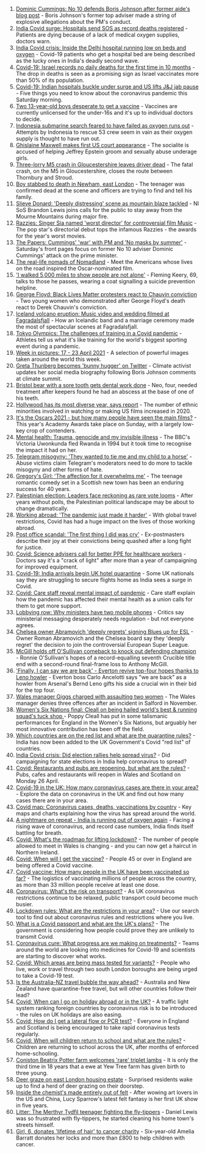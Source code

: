 1. [Dominic Cummings: No 10 defends Boris Johnson after former aide's blog post](https://www.bbc.co.uk/news/uk-politics-56870370) - Boris Johnson's former top adviser made a string of explosive allegations about the PM's conduct.
2. [India Covid surge: Hospitals send SOS as record deaths registered](https://www.bbc.co.uk/news/world-asia-56870410) - Patients are dying because of a lack of medical oxygen supplies, doctors warn.
3. [India Covid crisis: Inside the Delhi hospital running low on beds and oxygen](https://www.bbc.co.uk/news/world-asia-india-56864789) - Covid-19 patients who get a hospital bed are being described as the lucky ones in India's deadly second wave.
4. [Covid-19: Israel records no daily deaths for the first time in 10 months](https://www.bbc.co.uk/news/world-middle-east-56868383) - The drop in deaths is seen as a promising sign as Israel vaccinates more than 50% of its population.
5. [Covid-19: Indian hospitals buckle under surge and US lifts J&J jab pause](https://www.bbc.co.uk/news/uk-56869660) - Five things you need to know about the coronavirus pandemic this Saturday morning.
6. [Two 13-year-old boys desperate to get a vaccine](https://www.bbc.co.uk/news/health-56765176) - Vaccines are currently unlicensed for the under-16s and it's up to individual doctors to decide.
7. [Indonesia submarine search feared to have failed as oxygen runs out](https://www.bbc.co.uk/news/world-asia-56851487) - Attempts by Indonesia to rescue 53 crew seem in vain as their oxygen supply is thought to have run out.
8. [Ghislaine Maxwell makes first US court appearance](https://www.bbc.co.uk/news/world-us-canada-56865986) - The socialite is accused of helping Jeffrey Epstein groom and sexually abuse underage girls.
9. [Three-lorry M5 crash in Gloucestershire leaves driver dead](https://www.bbc.co.uk/news/uk-england-gloucestershire-56871021) - The fatal crash, on the M5 in Gloucestershire, closes the route between Thornbury and Stroud.
10. [Boy stabbed to death in Newham, east London](https://www.bbc.co.uk/news/uk-england-london-56853980) - The teenager was confirmed dead at the scene and officers are trying to find and tell his family.
11. [Slieve Donard: 'Deeply distressing' scene as mountain blaze tackled](https://www.bbc.co.uk/news/uk-northern-ireland-56870380) - NI SoS Brandon Lewis joins calls for the public to stay away from the Mourne Mountains during major fire.
12. [Razzies: Singer Sia named 'worst director' for controversial film Music](https://www.bbc.co.uk/news/entertainment-arts-56856540) - The pop star's directorial debut tops the infamous Razzies - the awards for the year's worst movies.
13. [The Papers: Cummings' 'war' with PM and 'No masks by summer'](https://www.bbc.co.uk/news/blogs-the-papers-56867963) - Saturday's front pages focus on former No 10 adviser Dominic Cummings' attack on the prime minister.
14. [The real-life nomads of Nomadland](https://www.bbc.co.uk/news/world-us-canada-56859334) - Meet the Americans whose lives on the road inspired the Oscar-nominated film.
15. ['I walked 5,000 miles to show people are not alone'](https://www.bbc.co.uk/news/uk-northern-ireland-56724554) - Fleming Keery, 69, talks to those he passes, wearing a coat signalling a suicide prevention helpline.
16. [George Floyd: Black Lives Matter protesters react to Chauvin conviction](https://www.bbc.co.uk/news/world-us-canada-56861068) - Two young women who demonstrated after George Floyd's death react to Derek Chauvin's conviction.
17. [Iceland volcano eruption: Music video and wedding filmed at Fagradalsfjall](https://www.bbc.co.uk/news/world-europe-56860032) - How an Icelandic band and a marriage ceremony made the most of spectacular scenes at Fagradalsfjall.
18. [Tokyo Olympics: The challenges of training in a Covid pandemic](https://www.bbc.co.uk/news/world-asia-56854906) - Athletes tell us what it's like training for the world's biggest sporting event during a pandemic.
19. [Week in pictures: 17 - 23 April 2021](https://www.bbc.co.uk/news/in-pictures-56836517) - A selection of powerful images taken around the world this week.
20. [Greta Thunberg becomes 'bunny hugger' on Twitter](https://www.bbc.co.uk/news/uk-politics-56859751) - Climate activist updates her social media biography following Boris Johnson comments at climate summit.
21. [Bristol bear with a sore tooth gets dental work done](https://www.bbc.co.uk/news/uk-england-bristol-56865732) - Neo, four, needed treatment after keepers found he had an abscess at the base of one of his teeth.
22. [Hollywood has its most diverse year, says report](https://www.bbc.co.uk/news/newsbeat-56860578) - The number of ethnic minorities involved in watching or making US films increased in 2020.
23. [It's the Oscars 2021 - but how many people have seen the main films?](https://www.bbc.co.uk/news/entertainment-arts-56766212) - This year's Academy Awards take place on Sunday, with a largely low-key crop of contenders.
24. [Mental health: Trauma, genocide and my invisible illness](https://www.bbc.co.uk/news/world-africa-56852375) - The BBC's Victoria Uwonkunda fled Rwanda in 1994 but it took time to recognise the impact it had on her.
25. [Telegram misogyny: 'They wanted to tie me and my child to a horse'](https://www.bbc.co.uk/news/technology-56801878) - Abuse victims claim Telegram's moderators need to do more to tackle misogyny and other forms of hate.
26. [Gregory's Girl: 'The affection for it overwhelms me'](https://www.bbc.co.uk/news/uk-scotland-56858767) - The teenage romantic comedy set in a Scottish new town has been an enduring success for 40 years.
27. [Palestinian election: Leaders face reckoning as rare vote looms](https://www.bbc.co.uk/news/world-middle-east-56842718) - After years without polls, the Palestinian political landscape may be about to change dramatically.
28. [Working abroad: 'The pandemic just made it harder'](https://www.bbc.co.uk/news/business-56313507) - With global travel restrictions, Covid has had a huge impact on the lives of those working abroad.
29. [Post office scandal: 'The first thing I did was cry'](https://www.bbc.co.uk/news/uk-england-56859105) - Ex-postmasters describe their joy at their convictions being quashed after a long fight for justice.
30. [Covid: Science advisers call for better PPE for healthcare workers](https://www.bbc.co.uk/news/health-56866835) - Doctors say it's a "crack of light" after more than a year of campaigning for improved equipment.
31. [Covid-19: India arrivals begin UK hotel quarantine](https://www.bbc.co.uk/news/uk-56864100) - Some UK nationals say they are struggling to secure flights home as India sees a surge in Covid.
32. [Covid: Care staff reveal mental impact of pandemic](https://www.bbc.co.uk/news/uk-56847478) - Care staff explain how the pandemic has affected their mental health as a union calls for them to get more support.
33. [Lobbying row: Why ministers have two mobile phones](https://www.bbc.co.uk/news/uk-politics-56842946) - Critics say ministerial messaging desperately needs regulation - but not everyone agrees.
34. [Chelsea owner Abramovich 'deeply regrets' signing Blues up for ESL](https://www.bbc.co.uk/sport/football/56868064) - Owner Roman Abramovich and the Chelsea board say they 'deeply regret' the decision to join the controversial European Super League.
35. [McGill holds off O'Sullivan comeback to knock out defending champion](https://www.bbc.co.uk/sport/snooker/56858543) - Ronnie O'Sullivan's hopes of a record-equalling seventh Crucible title end with a second-round final-frame loss to Anthony McGill.
36. ['Finally, I can say we are back' - Everton revive top-four hopes thanks to Leno howler](https://www.bbc.co.uk/sport/football/56768616) - Everton boss Carlo Ancelotti says "we are back" as a howler from Arsenal's Bernd Leno gifts his side a crucial win in their bid for the top four.
37. [Wales manager Giggs charged with assaulting two women](https://www.bbc.co.uk/news/uk-wales-56864731) - The Wales manager denies three offences after an incident in Salford in November.
38. [Women's Six Nations final: Cleall on being hailed world's best & running squad's tuck shop ](https://www.bbc.co.uk/sport/rugby-union/56861940) - Poppy Cleall has put in some talismanic performances for England in the Women's Six Nations, but arguably her most innovative contribution has been off the field.
39. [Which countries are on the red list and what are the quarantine rules?](https://www.bbc.co.uk/news/explainers-52544307) - India has now been added to the UK Government's Covid "red list" of countries.
40. [India Covid crisis: Did election rallies help spread virus?](https://www.bbc.co.uk/news/56858980) - Did campaigning for state elections in India help coronavirus to spread?
41. [Covid: Restaurants and pubs are reopening, but what are the rules?](https://www.bbc.co.uk/news/business-52977388) - Pubs, cafes and restaurants will reopen in Wales and Scotland on Monday 26 April.
42. [Covid-19 in the UK: How many coronavirus cases are there in your area?](https://www.bbc.co.uk/news/uk-51768274) - Explore the data on coronavirus in the UK and find out how many cases there are in your area.
43. [Covid map: Coronavirus cases, deaths, vaccinations by country](https://www.bbc.co.uk/news/world-51235105) - Key maps and charts explaining how the virus has spread around the world.
44. [A nightmare on repeat - India is running out of oxygen again](https://www.bbc.co.uk/news/uk-56841381) - Facing a rising wave of coronavirus, and record case numbers, India finds itself battling for breath.
45. [Covid: What's the roadmap for lifting lockdown?](https://www.bbc.co.uk/news/explainers-52530518) - The number of people allowed to meet in Wales is changing - and you can now get a haircut in Northern Ireland.
46. [Covid: When will I get the vaccine?](https://www.bbc.co.uk/news/health-55045639) - People 45 or over in England are being offered a Covid vaccine.
47. [Covid vaccine: How many people in the UK have been vaccinated so far?](https://www.bbc.co.uk/news/health-55274833) - The logistics of vaccinating millions of people across the country, as more than 33 million people receive at least one dose.
48. [Coronavirus: What's the risk on transport?](https://www.bbc.co.uk/news/health-51736185) - As UK coronavirus restrictions continue to be relaxed, public transport could become much busier.
49. [Lockdown rules: What are the restrictions in your area?](https://www.bbc.co.uk/news/uk-54373904) - Use our search tool to find out about coronavirus rules and restrictions where you live.
50. [What is a Covid passport and what are the UK's plans?](https://www.bbc.co.uk/news/explainers-55718553) - The government is considering how people could prove they are unlikely to transmit Covid.
51. [Coronavirus cure: What progress are we making on treatments?](https://www.bbc.co.uk/news/health-52354520) - Teams around the world are looking into medicines for Covid-19 and scientists are starting to discover what works.
52. [Covid: Which areas are being mass tested for variants?](https://www.bbc.co.uk/news/explainers-54872039) - People who live, work or travel through two south London boroughs are being urged to take a Covid-19 test.
53. [Is the Australia-NZ travel bubble the way ahead?](https://www.bbc.co.uk/news/business-56796943) - Australia and New Zealand have quarantine-free travel, but will other countries follow their lead?
54. [Covid: When can I go on holiday abroad or in the UK?](https://www.bbc.co.uk/news/explainers-52646738) - A traffic light system ranking foreign countries by coronavirus risk is to be introduced - the rules on UK holidays are also easing.
55. [Covid: How do I get a lateral flow or PCR test?](https://www.bbc.co.uk/news/health-51943612) - Everyone in England and Scotland is being encouraged to take rapid coronavirus tests regularly.
56. [Covid: When will children return to school and what are the rules?](https://www.bbc.co.uk/news/education-51643556) - Children are returning to school across the UK, after months of enforced home-schooling.
57. [Coniston Beatrix Potter farm welcomes 'rare' triplet lambs](https://www.bbc.co.uk/news/uk-england-cumbria-56800852) - It is only the third time in 18 years that a ewe at Yew Tree farm has given birth to three young.
58. [Deer graze on east London housing estate](https://www.bbc.co.uk/news/uk-england-london-56819018) - Surprised residents wake up to find a herd of deer grazing on their doorstep.
59. [Inside the chemist's made entirely out of felt](https://www.bbc.co.uk/news/entertainment-arts-56773534) - After wowing art lovers in the US and China, Lucy Sparrow's latest felt fantasy is her first UK show in five years.
60. [Litter: The Merthyr Tydfil teenager fighting the fly-tippers](https://www.bbc.co.uk/news/uk-wales-56721191) - Daniel Lewis was so frustrated with fly-tippers, he started cleaning his home town's streets himself.
61. [Girl, 6, donates 'lifetime of hair' to cancer charity](https://www.bbc.co.uk/news/uk-england-gloucestershire-56771062) - Six-year-old Amelia Barratt donates her locks and more than £800 to help children with cancer.
